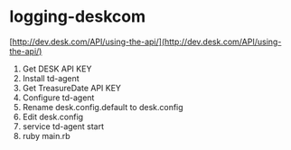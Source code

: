 logging-deskcom
===============
[http://dev.desk.com/API/using-the-api/](http://dev.desk.com/API/using-the-api/)

1. Get DESK API KEY
2. Install td-agent
3. Get TreasureDate API KEY
4. Configure td-agent
5. Rename desk.config.default to desk.config
6. Edit desk.config
7. service td-agent start
8. ruby main.rb
